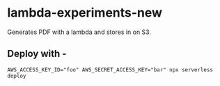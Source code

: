# lambda-experiments-new

Generates PDF with a lambda and stores in on S3.

## Deploy with -

`AWS_ACCESS_KEY_ID="foo" AWS_SECRET_ACCESS_KEY="bar" npx serverless deploy`
